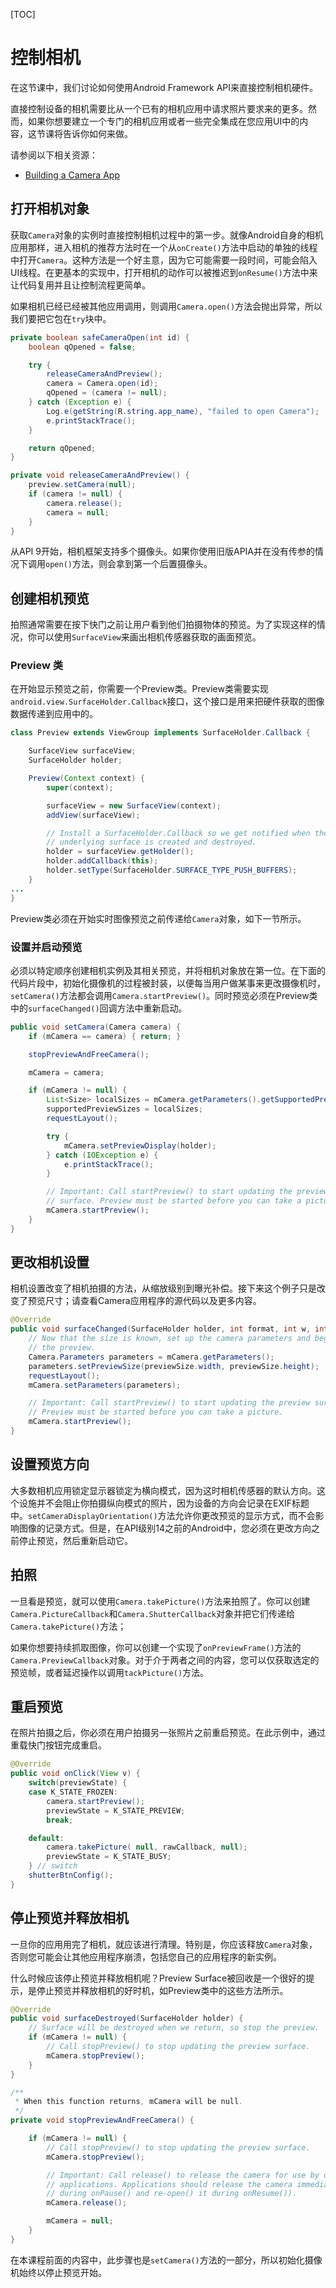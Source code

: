 [TOC]

# 控制相机

在这节课中，我们讨论如何使用Android Framework API来直接控制相机硬件。

直接控制设备的相机需要比从一个已有的相机应用中请求照片要求来的更多。然而，如果你想要建立一个专门的相机应用或者一些完全集成在您应用UI中的内容，这节课将告诉你如何来做。

请参阅以下相关资源：

- [Building a Camera App](https://developer.android.com/guide/topics/media/camera.html#custom-camera)

## 打开相机对象

获取`Camera`对象的实例时直接控制相机过程中的第一步。就像Android自身的相机应用那样，进入相机的推荐方法时在一个从`onCreate()`方法中启动的单独的线程中打开`Camera`。这种方法是一个好主意，因为它可能需要一段时间，可能会陷入UI线程。在更基本的实现中，打开相机的动作可以被推迟到`onResume()`方法中来让代码复用并且让控制流程更简单。

如果相机已经已经被其他应用调用，则调用`Camera.open()`方法会抛出异常，所以我们要把它包在`try`块中。

```java
private boolean safeCameraOpen(int id) {
    boolean qOpened = false;

    try {
        releaseCameraAndPreview();
        camera = Camera.open(id);
        qOpened = (camera != null);
    } catch (Exception e) {
        Log.e(getString(R.string.app_name), "failed to open Camera");
        e.printStackTrace();
    }

    return qOpened;
}

private void releaseCameraAndPreview() {
    preview.setCamera(null);
    if (camera != null) {
        camera.release();
        camera = null;
    }
}
```

从API 9开始，相机框架支持多个摄像头。如果你使用旧版APIA并在没有传参的情况下调用`open()`方法，则会拿到第一个后置摄像头。

## 创建相机预览

拍照通常需要在按下快门之前让用户看到他们拍摄物体的预览。为了实现这样的情况，你可以使用`SurfaceView`来画出相机传感器获取的画面预览。

### Preview 类

在开始显示预览之前，你需要一个Preview类。Preview类需要实现`android.view.SurfaceHolder.Callback`接口，这个接口是用来把硬件获取的图像数据传递到应用中的。

```java
class Preview extends ViewGroup implements SurfaceHolder.Callback {

    SurfaceView surfaceView;
    SurfaceHolder holder;

    Preview(Context context) {
        super(context);

        surfaceView = new SurfaceView(context);
        addView(surfaceView);

        // Install a SurfaceHolder.Callback so we get notified when the
        // underlying surface is created and destroyed.
        holder = surfaceView.getHolder();
        holder.addCallback(this);
        holder.setType(SurfaceHolder.SURFACE_TYPE_PUSH_BUFFERS);
    }
...
}
```

Preview类必须在开始实时图像预览之前传递给`Camera`对象，如下一节所示。

### 设置并启动预览

必须以特定顺序创建相机实例及其相关预览，并将相机对象放在第一位。在下面的代码片段中，初始化摄像机的过程被封装，以便每当用户做某事来更改摄像机时，`setCamera()`方法都会调用`Camera.startPreview()`。同时预览必须在Preview类中的`surfaceChanged()`回调方法中重新启动。

```java
public void setCamera(Camera camera) {
    if (mCamera == camera) { return; }

    stopPreviewAndFreeCamera();

    mCamera = camera;

    if (mCamera != null) {
        List<Size> localSizes = mCamera.getParameters().getSupportedPreviewSizes();
        supportedPreviewSizes = localSizes;
        requestLayout();

        try {
            mCamera.setPreviewDisplay(holder);
        } catch (IOException e) {
            e.printStackTrace();
        }

        // Important: Call startPreview() to start updating the preview
        // surface. Preview must be started before you can take a picture.
        mCamera.startPreview();
    }
}
```

## 更改相机设置

相机设置改变了相机拍摄的方法，从缩放级别到曝光补偿。接下来这个例子只是改变了预览尺寸；请查看Camera应用程序的源代码以及更多内容。

```java
@Override
public void surfaceChanged(SurfaceHolder holder, int format, int w, int h) {
    // Now that the size is known, set up the camera parameters and begin
    // the preview.
    Camera.Parameters parameters = mCamera.getParameters();
    parameters.setPreviewSize(previewSize.width, previewSize.height);
    requestLayout();
    mCamera.setParameters(parameters);

    // Important: Call startPreview() to start updating the preview surface.
    // Preview must be started before you can take a picture.
    mCamera.startPreview();
}
```

## 设置预览方向

大多数相机应用锁定显示器锁定为横向模式，因为这时相机传感器的默认方向。这个设施并不会阻止你拍摄纵向模式的照片，因为设备的方向会记录在EXIF标题中。`setCameraDisplayOrientation()`方法允许你更改预览的显示方式，而不会影响图像的记录方式。但是，在API级别14之前的Android中，您必须在更改方向之前停止预览，然后重新启动它。

## 拍照

一旦看是预览，就可以使用`Camera.takePicture()`方法来拍照了。你可以创建`Camera.PictureCallback`和`Camera.ShutterCallback`对象并把它们传递给`Camera.takePicture()`方法；

如果你想要持续抓取图像，你可以创建一个实现了`onPreviewFrame()`方法的`Camera.PreviewCallback`对象。对于介于两者之间的内容，您可以仅获取选定的预览帧，或者延迟操作以调用`tackPicture()`方法。

## 重启预览

在照片拍摄之后，你必须在用户拍摄另一张照片之前重启预览。在此示例中，通过重载快门按钮完成重启。

```java
@Override
public void onClick(View v) {
    switch(previewState) {
    case K_STATE_FROZEN:
        camera.startPreview();
        previewState = K_STATE_PREVIEW;
        break;

    default:
        camera.takePicture( null, rawCallback, null);
        previewState = K_STATE_BUSY;
    } // switch
    shutterBtnConfig();
}
```

## 停止预览并释放相机

一旦你的应用用完了相机，就应该进行清理。特别是，你应该释放`Camera`对象，否则您可能会让其他应用程序崩溃，包括您自己的应用程序的新实例。

什么时候应该停止预览并释放相机呢？Preview Surface被回收是一个很好的提示，是停止预览并释放相机的好时机，如Preview类中的这些方法所示。

```java
@Override
public void surfaceDestroyed(SurfaceHolder holder) {
    // Surface will be destroyed when we return, so stop the preview.
    if (mCamera != null) {
        // Call stopPreview() to stop updating the preview surface.
        mCamera.stopPreview();
    }
}

/**
 * When this function returns, mCamera will be null.
 */
private void stopPreviewAndFreeCamera() {

    if (mCamera != null) {
        // Call stopPreview() to stop updating the preview surface.
        mCamera.stopPreview();

        // Important: Call release() to release the camera for use by other
        // applications. Applications should release the camera immediately
        // during onPause() and re-open() it during onResume()).
        mCamera.release();

        mCamera = null;
    }
}
```

在本课程前面的内容中，此步骤也是`setCamera()`方法的一部分，所以初始化摄像机始终以停止预览开始。